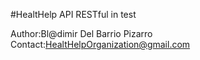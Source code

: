 #HealtHelp API RESTful in test

Author:Bl@dimir Del Barrio Pizarro
Contact:HealtHelpOrganization@gmail.com


